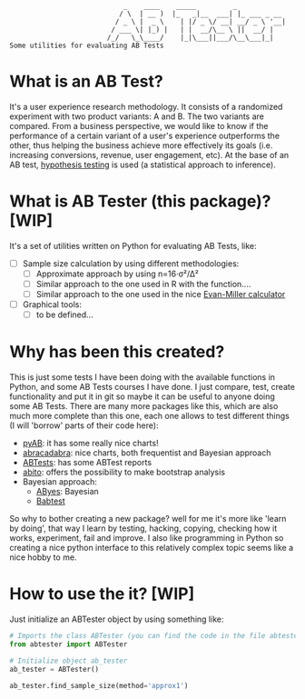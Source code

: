 ```
                            _    ____    _____         _
                           / \  | __ )  |_   _|__  ___| |_ ___ _ __
                          / _ \ |  _ \    | |/ _ \/ __| __/ _ \ '__|
                         / ___ \| |_) |   | |  __/\__ \ ||  __/ |
                        /_/   \_\____/    |_|\___||___/\__\___|_|
Some utilities for evaluating AB Tests
```
# What is an AB Test?
It's a user experience research methodology. It consists of a randomized experiment with two product variants: A and
B. The two variants are compared. From a business perspective, we would like to know if the performance of a certain
variant of a user's experience outperforms the other, thus helping the business achieve more effectively its goals
(i.e. increasing conversions, revenue, user engagement, etc). At the base of an AB test, [hypothesis testing](https://en.wikipedia.org/wiki/Statistical_hypothesis_testing) is used
(a statistical approach to inference).

# What is AB Tester (this package)? [WIP]
It's a set of utilities written on Python for evaluating AB Tests, like:
  - [ ] Sample size calculation by using different methodologies:
      - [ ] Approximate approach by using n=16·σ²/Δ²
      - [ ] Similar approach to the one used in R with the function....
      - [ ] Similar approach to the one used in the nice [Evan-Miller calculator](http://www.evanmiller.org/ab-testing/sample-size.html#!20;85;5;5;0)
  - [ ] Graphical tools:
      - [ ] to be defined...

# Why has been this created?
This is just some tests I have been doing with the available functions in Python, and some AB Tests courses I have done.
I just compare, test, create functionality and put it in git so maybe it can be useful to anyone doing some AB Tests.
There are many more packages like this, which are also much more complete than this one, each one allows to test
different things (I will 'borrow' parts of their code here):
  - [pyAB](https://github.com/AdiVarma27/pyAB): it has some really nice charts!
  - [abracadabra](https://github.com/quizlet/abracadabra): nice charts, both frequentist and Bayesian approach
  - [ABTests](https://github.com/leodema/ABtests): has some ABTest reports
  - [abito](https://github.com/avito-tech/abito): offers the possibility to make bootstrap analysis
  - Bayesian approach:
      - [AByes](https://github.com/cbellei/abyes): Bayesian
      - [Babtest](https://github.com/tcassou/babtest)

So why to bother creating a new package? well for me it's more like 'learn by doing', that way I learn by testing,
hacking, copying, checking how it works, experiment, fail and improve. I also like programming in Python so creating a
nice python interface to this relatively complex topic seems like a nice hobby to me.

# How to use the it? [WIP]
Just initialize an ABTester object by using something like:
```python
# Imports the class ABTester (you can find the code in the file abtester.py)
from abtester import ABTester

# Initialize object ab_tester
ab_tester = ABTester()

ab_tester.find_sample_size(method='approx1')
```

